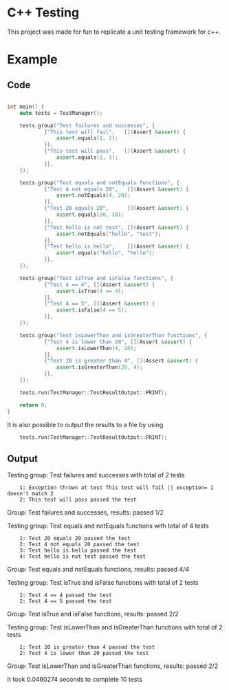 # C++ Testing
This project was made for fun to replicate a unit testing framework for c++.

# Example

## Code
```c++

int main() {
    auto tests = TestManager();

    tests.group("Test failures and successes", {
            {"This test will fail",   [](Assert &assert) {
                assert.equals(1, 2);
            }},
            {"This test will pass",   [](Assert &assert) {
                assert.equals(1, 1);
            }},
    });

    tests.group("Test equals and notEquals functions", {
            {"Test 4 not equals 20",   [](Assert &assert) {
                assert.notEquals(4, 20);
            }},
            {"Test 20 equals 20",      [](Assert &assert) {
                assert.equals(20, 20);
            }},
            {"Test hello is not test", [](Assert &assert) {
                assert.notEquals("hello", "test");
            }},
            {"Test hello is hello",    [](Assert &assert) {
                assert.equals("hello", "hello");
            }},
    });

    tests.group("Test isTrue and isFalse functions", {
            {"Test 4 == 4", [](Assert &assert) {
                assert.isTrue(4 == 4);
            }},
            {"Test 4 == 5", [](Assert &assert) {
                assert.isFalse(4 == 5);
            }},
    });

    tests.group("Test isLowerThan and isGreaterThan functions", {
            {"Test 4 is lower than 20", [](Assert &assert) {
                assert.isLowerThan(4, 20);
            }},
            {"Test 20 is greater than 4", [](Assert &assert) {
                assert.isGreaterThan(20, 4);
            }},
    });

    tests.run(TestManager::TestResultOutput::PRINT);

    return 0;
}
```

It is also possible to output the results to a file by using 

```c++
    tests.run(TestManager::TestResultOutput::PRINT);
```

## Output

Testing group: Test failures and successes with total of 2 tests

        1: Exception thrown at test This test will fail || exception= 1 doesn't match 2
        2: This test will pass passed the test

Group: Test failures and successes, results: passed 1/2


Testing group: Test equals and notEquals functions with total of 4 tests

        1: Test 20 equals 20 passed the test
        2: Test 4 not equals 20 passed the test
        3: Test hello is hello passed the test
        4: Test hello is not test passed the test

Group: Test equals and notEquals functions, results: passed 4/4


Testing group: Test isTrue and isFalse functions with total of 2 tests

        1: Test 4 == 4 passed the test
        2: Test 4 == 5 passed the test

Group: Test isTrue and isFalse functions, results: passed 2/2


Testing group: Test isLowerThan and isGreaterThan functions with total of 2 tests

        1: Test 20 is greater than 4 passed the test
        2: Test 4 is lower than 20 passed the test

Group: Test isLowerThan and isGreaterThan functions, results: passed 2/2


It took 0.0460274 seconds to complete 10 tests